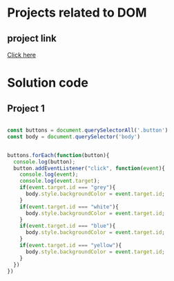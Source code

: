 # Projects related to DOM

## project link
[Click here](https://stackblitz.com/edit/dom-project-chaiaurcode?file=index.html)

# Solution code

## Project 1

```JavaScript

const buttons = document.querySelectorAll('.button')
const body = document.querySelector('body')


buttons.forEach(function(button){
  console.log(button);
  button.addEventListener("click", function(event){
    console.log(event);
    console.log(event.target);
    if(event.target.id === "grey"){
      body.style.backgroundColor = event.target.id;
    }
    if(event.target.id === "white"){
      body.style.backgroundColor = event.target.id;
    }
    if(event.target.id === "blue"){
      body.style.backgroundColor = event.target.id;
    }
    if(event.target.id === "yellow"){
      body.style.backgroundColor = event.target.id;
    }
  })
})

```
